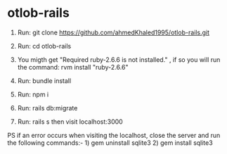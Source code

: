 # otlob-rails

1) Run:   git clone https://github.com/ahmedKhaled1995/otlob-rails.git

2) Run:   cd otlob-rails

3) You migth get "Required ruby-2.6.6 is not installed." , if so you will run the command:
		rvm install "ruby-2.6.6"
		
4) Run:   bundle install

5) Run:   npm i

6) Run: rails db:migrate

7) Run:  rails s    then visit localhost:3000

PS if an error occurs when visiting the localhost, close the server and run the following commands:-
	1) gem uninstall sqlite3
	2) gem install sqlite3
